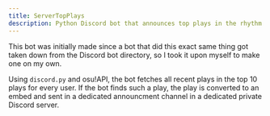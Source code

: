 ```yaml
---
title: ServerTopPlays
description: Python Discord bot that announces top plays in the rhythm game "osu!" in real-time
---
```


This bot was initially made since a bot that did this exact same thing got taken down from the Discord bot directory, so I took it upon myself to make one on my own.

Using `discord.py` and osu!API, the bot fetches all recent plays in the top 10 plays for every user.
If the bot finds such a play, the play is converted to an embed and sent in a dedicated announcment channel in a dedicated private Discord server.

